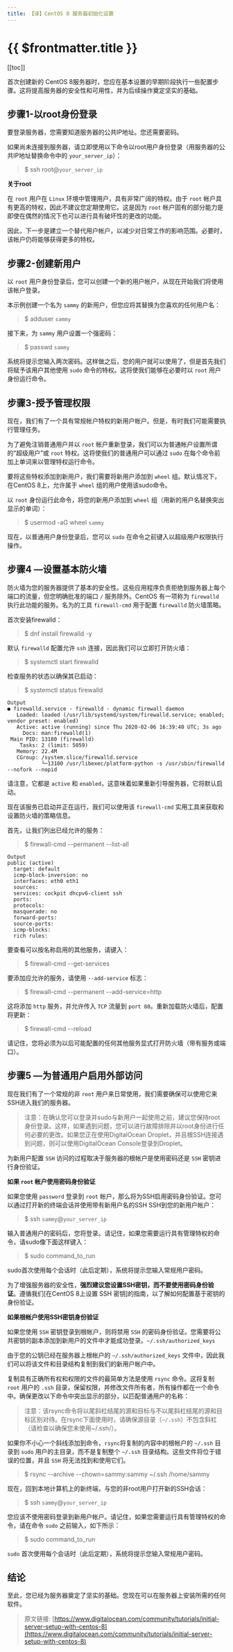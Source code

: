 ```yaml
---
title: 【译】CentOS 8 服务器初始化设置
---
```


# {{ $frontmatter.title }}

[[toc]]

首次创建新的 CentOS 8服务器时，您应在基本设置的早期阶段执行一些配置步骤。这将提高服务器的安全性和可用性，并为后续操作奠定坚实的基础。

## 步骤1-以root身份登录

要登录服务器，您需要知道服务器的公共IP地址。您还需要密码。

如果尚未连接到服务器，请立即使用以下命令以root用户身份登录（用服务器的公共IP地址替换命令中的 `your_server_ip`）：

>$ ssh root@`your_server_ip`

**关于root**

在 `root` 用户在 `Linux` 环境中管理用户，具有非常广阔的特权。由于 `root` 帐户具有更高的特权，因此不建议您定期使用它。这是因为 `root` 帐户固有的部分能力是即使在偶然的情况下也可以进行具有破坏性的更改的功能。

因此，下一步是建立一个替代用户帐户，以减少对日常工作的影响范围。必要时，该帐户仍将能够获得更多的特权。

## 步骤2-创建新用户

以 `root` 用户身份登录后，您可以创建一个新的用户帐户，从现在开始我们将使用该帐户登录。

本示例创建一个名为 `sammy` 的新用户，但您应将其替换为您喜欢的任何用户名：

>$ adduser `sammy`

接下来，为 `sammy` 用户设置一个强密码：

>$ passwd `sammy`

系统将提示您输入两次密码。这样做之后，您的用户就可以使用了，但是首先我们将赋予该用户其他使用 `sudo` 命令的特权。这将使我们能够在必要时以 `root` 用户身份运行命令。

## 步骤3-授予管理权限

现在，我们有了一个具有常规帐户特权的新用户帐户。但是，有时我们可能需要执行管理任务。

为了避免注销普通用户并以 `root` 帐户重新登录，我们可以为普通帐户设置所谓的“超级用户”或 `root` 特权。这将使我们的普通用户可以通过 `sudo` 在每个命令前加上单词来以管理特权运行命令。

要将这些特权添加到新用户，我们需要将新用户添加到 `wheel` 组。默认情况下，在CentOS 8上，允许属于 `wheel` 组的用户使用该sudo命令。

以 `root` 身份运行此命令，将您的新用户添加到 `wheel` 组（用新的用户名替换突出显示的单词）：

>$ usermod -aG wheel `sammy`
 
现在，以普通用户身份登录后，您可以 `sudo` 在命令之前键入以超级用户权限执行操作。

## 步骤4 —设置基本防火墙

防火墙为您的服务器提供了基本的安全性。这些应用程序负责拒绝到服务器上每个端口的流量，但您明确批准的端口 `/` 服务除外。CentOS 有一项称为 `firewalld` 执行此功能的服务。名为的工具 `firewall-cmd` 用于配置 `firewalld` 防火墙策略。

首次安装firewalld：

>$ dnf install firewalld -y

默认 `firewalld` 配置允许 `ssh` 连接，因此我们可以立即打开防火墙：

>$ systemctl start firewalld

检查服务的状态以确保其已启动：

>$ systemctl status firewalld

```
Output
● firewalld.service - firewalld - dynamic firewall daemon
   Loaded: loaded (/usr/lib/systemd/system/firewalld.service; enabled; vendor preset: enabled)
   Active: active (running) since Thu 2020-02-06 16:39:40 UTC; 3s ago
     Docs: man:firewalld(1)
 Main PID: 13180 (firewalld)
    Tasks: 2 (limit: 5059)
   Memory: 22.4M
   CGroup: /system.slice/firewalld.service
           └─13180 /usr/libexec/platform-python -s /usr/sbin/firewalld --nofork --nopid
```

请注意，它都是 `active` 和 `enabled`，这意味着如果重新引导服务器，它将默认启动。

现在该服务已启动并正在运行，我们可以使用该 `firewall-cmd` 实用工具来获取和设置防火墙的策略信息。

首先，让我们列出已经允许的服务：

>$ firewall-cmd --permanent --list-all

```
Output
public (active)
  target: default
  icmp-block-inversion: no
  interfaces: eth0 eth1
  sources:
  services: cockpit dhcpv6-client ssh
  ports:
  protocols:
  masquerade: no
  forward-ports:
  source-ports:
  icmp-blocks:
  rich rules:
```

要查看可以按名称启用的其他服务，请键入：

>$ firewall-cmd --get-services

要添加应允许的服务，请使用 `--add-service` 标志：

>$ firewall-cmd --permanent --add-service=http

这将添加 `http` 服务，并允许传入 `TCP` 流量到 `port 80`。重新加载防火墙后，配置将更新：

>$ firewall-cmd --reload
 
请记住，您将必须为以后可能配置的任何其他服务显式打开防火墙（带有服务或端口）。

## 步骤5 —为普通用户启用外部访问

现在我们有了一个常规的非 `root` 用户来日常使用，我们需要确保可以使用它来SSH进入我们的服务器。

>注意：在确认您可以登录并sudo与新用户一起使用之前，建议您保持root身份登录。这样，如果遇到问题，您可以进行故障排除并以root身份进行任何必要的更改。如果您正在使用DigitalOcean Droplet，并且根SSH连接遇到问题，则可以使用DigitalOcean Console登录到Droplet。

为新用户配置 `SSH` 访问的过程取决于服务器的根帐户是使用密码还是 `SSH` 密钥进行身份验证。

**如果 `root` 帐户使用密码身份验证**

如果您使用 `password` 登录到 `root` 帐户，那么将为SSH启用密码身份验证。您可以通过打开新的终端会话并使用带有新用户名的SSH SSH到您的新用户帐户：

>$ ssh `sammy`@`your_server_ip`
 
输入普通用户的密码后，您将登录。请记住，如果您需要运行具有管理特权的命令，请sudo像下面这样键入：

>$ sudo command_to_run

sudo首次使用每个会话时（此后定期），系统将提示您输入常规用户密码。

为了增强服务器的安全性，**强烈建议您设置SSH密钥，而不要使用密码身份验证**。遵循我们[在CentOS 8上设置 SSH 密钥]的指南，以了解如何配置基于密钥的身份验证。

**如果根帐户使用SSH密钥身份验证**

如果您使用 `SSH` 密钥登录到根帐户，则将禁用 `SSH` 的密码身份验证。您需要将公共密钥的副本添加到新用户的文件中才能成功登录。`~/.ssh/authorized_keys`

由于您的公钥已经在服务器上根帐户的 `~/.ssh/authorized_keys` 文件中，因此我们可以将该文件和目录结构复制到我们的新用户帐户中。

复制具有正确所有权和权限的文件的最简单方法是使用 `rsync` 命令。这将复制 `root` 用户的 `.ssh` 目录，保留权限，并修改文件所有者，所有操作都在一个命令中。确保更改以下命令中突出显示的部分，以匹配普通用户的名称：

>注意：该rsync命令将以尾斜杠结尾的源和目标与不以尾斜杠结尾的源和目标区别对待。在rsync下面使用时，请确保源目录（`~/.ssh`）不包含斜杠（请检查以确保您未使用~/.ssh/）。

如果你不小心一个斜线添加到命令，`rsync`将复制的内容中的根帐户的 `~/.ssh` 目录到 `sudo` 用户的主目录，而不是复制整个 `~/.ssh` 目录结构。这些文件将位于错误的位置，并且 `SSH` 将无法找到和使用它们。

>$ rsync --archive --chown=sammy:sammy ~/.ssh /home/sammy
 
现在，回到本地计算机上的新终端，与您的非root用户打开新的SSH会话：

>$ ssh `sammy`@`your_server_ip`
 
您应该不使用密码登录到新用户帐户。请记住，如果您需要运行具有管理特权的命令，请在命令 `sudo` 之前输入，如下所示：

>$ sudo command_to_run

`sudo` 首次使用每个会话时（此后定期），系统将提示您输入常规用户密码。

## 结论

至此，您已经为服务器奠定了坚实的基础。您现在可以在服务器上安装所需的任何软件。

>原文链接: [https://www.digitalocean.com/community/tutorials/initial-server-setup-with-centos-8](https://www.digitalocean.com/community/tutorials/initial-server-setup-with-centos-8)